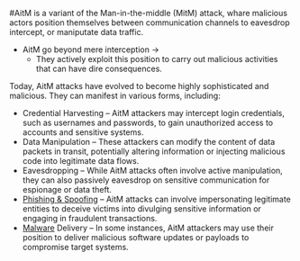 #AitM is a variant of the Man-in-the-middle (MitM) attack, whare malicious actors position themselves between communication channels to eavesdrop intercept, or maniputate data traffic.
- AitM go beyond mere interception →
	- They actively exploit this position to carry out malicious activities that can have dire consequences.

Today, AitM attacks have evolved to become highly sophisticated and malicious. They can manifest in various forms, including:

- Credential Harvesting – AitM attackers may intercept login credentials, such as usernames and passwords, to gain unauthorized access to accounts and sensitive systems.
- Data Manipulation – These attackers can modify the content of data packets in transit, potentially altering information or injecting malicious code into legitimate data flows.
- Eavesdropping – While AitM attacks often involve active manipulation, they can also passively eavesdrop on sensitive communication for espionage or data theft.
- <a href=”https://www.sentinelone.com/cybersecurity-101/phishing-scams/”>Phishing & [Spoofing](https://www.sentinelone.com/cybersecurity-101/spoofing/) – AitM attacks can involve impersonating legitimate entities to deceive victims into divulging sensitive information or engaging in fraudulent transactions.
- [Malware](https://www.sentinelone.com/cybersecurity-101/what-is-malware-everything-you-need-to-know/) Delivery – In some instances, AitM attackers may use their position to deliver malicious software updates or payloads to compromise target systems.